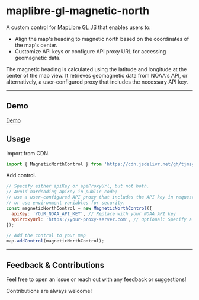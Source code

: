 # maplibre-gl-magnetic-north

A custom control for [MapLibre GL JS](https://github.com/maplibre/maplibre-gl-js/) that enables users to:
- Align the map's heading to magnetic north based on the coordinates of the map's center.
- Customize API keys or configure API proxy URL for accessing geomagnetic data.

The magnetic heading is calculated using the latitude and longitude at the center of the map view. It retrieves geomagnetic data from NOAA's API, or alternatively, a user-configured proxy that includes the necessary API key.

---

## Demo  
[Demo](https://tjmsy.github.io/maplibre-gl-magnetic-north/)

## Usage  

Import from CDN.

```javascript
import { MagneticNorthControl } from 'https://cdn.jsdelivr.net/gh/tjmsy/maplibre-gl-magnetic-north@v0.1.0/src/maplibre-gl-magnetic-north.js';
```

Add control.

```javascript
// Specify either apiKey or apiProxyUrl, but not both.
// Avoid hardcoding apiKey in public code;
// use a user-configured API proxy that includes the API key in requests to the NOAA API,
// or use environment variables for security.
const magneticNorthControl = new MagneticNorthControl({
  apiKey: 'YOUR_NOAA_API_KEY', // Replace with your NOAA API key
  apiProxyUrl: 'https://your-proxy-server.com', // Optional: Specify a proxy URL
});

// Add the control to your map
map.addControl(magneticNorthControl);
```

---

## Feedback & Contributions

Feel free to open an issue or reach out with any feedback or suggestions!

Contributions are always welcome!
